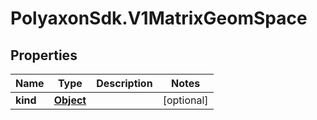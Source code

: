 # PolyaxonSdk.V1MatrixGeomSpace

## Properties

Name | Type | Description | Notes
------------ | ------------- | ------------- | -------------
**kind** | [**Object**](.md) |  | [optional] 


